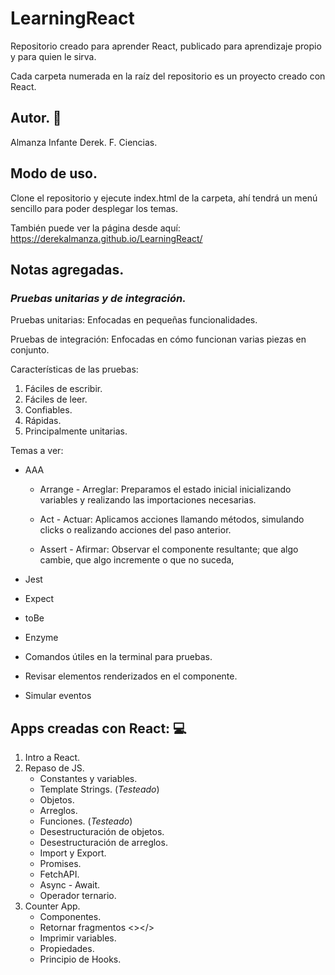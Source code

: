 # LearningReact
Repositorio creado para aprender React, publicado para aprendizaje propio y para quien le sirva.

Cada carpeta numerada en la raíz del repositorio es un proyecto creado con React.

## Autor. 👤

Almanza Infante Derek.
F. Ciencias.

## Modo de uso. 

Clone el repositorio y ejecute index.html de la carpeta, ahí tendrá un menú sencillo para poder desplegar los temas.

También puede ver la página desde aquí: https://derekalmanza.github.io/LearningReact/

## Notas agregadas.

### ***Pruebas unitarias y de integración.***

Pruebas unitarias: Enfocadas en pequeñas funcionalidades.

Pruebas de integración: Enfocadas en cómo funcionan varias piezas en conjunto. 

Características de las pruebas:
1. Fáciles de escribir.
2. Fáciles de leer.
3. Confiables.
4. Rápidas.
5. Principalmente unitarias.

Temas a ver:
* AAA
    * Arrange - Arreglar: Preparamos el estado inicial inicializando variables y realizando las importaciones necesarias.

    * Act - Actuar: Aplicamos acciones llamando métodos, simulando clicks o realizando acciones del paso anterior.

    * Assert - Afirmar: Observar el componente resultante; que algo cambie, que algo incremente o que no suceda,
    
* Jest
* Expect
* toBe
* Enzyme
* Comandos útiles en la terminal para pruebas.
* Revisar elementos renderizados en el componente.
* Simular eventos

## Apps creadas con React: 💻

1. Intro a React.
2. Repaso de JS.
    * Constantes y variables.
    * Template Strings. (_Testeado_)
    * Objetos.
    * Arreglos.
    * Funciones. (_Testeado_)
    * Desestructuración de objetos.
    * Desestructuración de arreglos.
    * Import y Export.
    * Promises.
    * FetchAPI.
    * Async - Await.
    * Operador ternario.
03. Counter App.
    * Componentes.
    * Retornar fragmentos <></>
    * Imprimir variables.
    * Propiedades.
    * Principio de Hooks.
